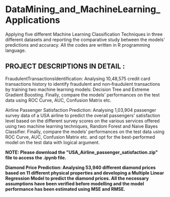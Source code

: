 # DataMining_and_MachineLearning_Applications
Applying five different Machine Learning Classification Techniques in three different datasets and reporting the comparative study between the models' predictions and accuracy. All the codes are written in R programming language. 

## PROJECT DESCRIPTIONS IN DETAIL :

FraudulentTransactionsIdentification:
Analysing 10,48,575 credit card transactions history to identify fraudulent and non‐fraudulent transactions by training two machine learning models: Decision Tree and Extreme Gradient Boosting. Finally, compare the models’ performances on the test data using ROC Curve, AUC, Confusion Matrix etc.

Airline Passenger Satisfaction Prediction: 
Analysing 1,03,904 passenger survey data of a USA airline to predict the overall passengers’ satisfaction level based on the different survey scores on the various services offered using two machine learning techniques, Random Forest and Naive Bayes Classifier. Finally, compare the models’ performances on the test data using ROC Curve, AUC, Confusion Matrix etc. and opt for the best-performed model on the test data with logical argument.

<b>NOTE:<b> Please download the "USA_Airline_passenger_satisfaction.zip" file to access the .ipynb file.  

Diamond Price Prediction: 
Analysing 53,940 different diamond prices based on 11 different physical properties and developing a Multiple Linear Regression Model to predict the diamond prices. All the necessary assumptions have been verified before modelling and the model performance has been estimated using MSE and RMSE.
